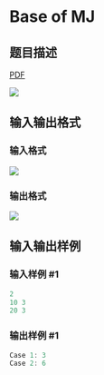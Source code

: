 # Base of MJ

## 题目描述

[problemUrl]: https://uva.onlinejudge.org/index.php?option=com_onlinejudge&Itemid=8&category=866&page=show_problem&problem=4988

[PDF](https://uva.onlinejudge.org/external/130/p13090.pdf)

![](https://cdn.luogu.com.cn/upload/vjudge_pic/UVA13090/ec91b8fa245b44615cd73694ca55462a9256edd3.png)

## 输入输出格式

### 输入格式

![](https://cdn.luogu.com.cn/upload/vjudge_pic/UVA13090/f690d699b506f9acf2e49887a657d1bd20123d59.png)

### 输出格式

![](https://cdn.luogu.com.cn/upload/vjudge_pic/UVA13090/19d0a839b3a4b7a7058d19a474fdb5efdc9e92eb.png)

## 输入输出样例

### 输入样例 #1

```cpp
2
10 3
20 3
```


### 输出样例 #1

```cpp
Case 1: 3
Case 2: 6
```


